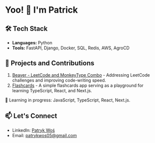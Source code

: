 # Yoo! 👋 I'm Patrick


## 🛠️ Tech Stack
- **Languages:** Python
- **Tools:** FastAPI, Django, Docker, SQL, Redis, AWS, AgroCD

## 🚀 Projects and Contributions
1. [Beaver - LeetCode and MonkeyType Combo](https://github.com/nikitazigman/beaver) - Addressing LeetCode challenges and improving code-writing speed.
2. [Flashcards](https://github.com/patrykwos/flashcards) - A simple flashcards app serving as a playground for learning TypeScript, React, and Next.js.

🌱 Learning in progress: JavaScript, TypeScript, React, Next.js.

## 📫 Let's Connect
- LinkedIn: [Patryk Woś](https://www.linkedin.com/in/patryk-wo%C5%9B-5a8a7b242/)
- Email: [patrykwos05@gmail.com](patrykwos05@gmail.com)
